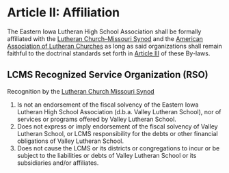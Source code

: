 # Article II: Affiliation

The Eastern Iowa Lutheran High School Association shall be formally affiliated with the [Lutheran Church–Missouri Synod](https://www.lcms.org) and the [American Association of Lutheran Churches](https://www.taalc.org) as long as said organizations shall remain faithful to the doctrinal standards set forth in [Article III](doctrinal_standards.md) of these By-laws.

## LCMS Recognized Service Organization (RSO)

Recognition by the [Lutheran Church Missouri Synod](https://www.lcms.org)

   1. Is not an endorsement of the fiscal solvency of the Eastern Iowa Lutheran High School Association (d.b.a. Valley Lutheran School), nor of services or programs offered by Valley Lutheran School.
   2. Does not express or imply endorsement of the fiscal solvency of Valley Lutheran School, or LCMS responsibility for the debts or other financial obligations of Valley Lutheran School.
   3. Does not cause the LCMS or its districts or congregations to incur or be subject to the liabilities or debts of Valley Lutheran School or its subsidiaries and/or affiliates.